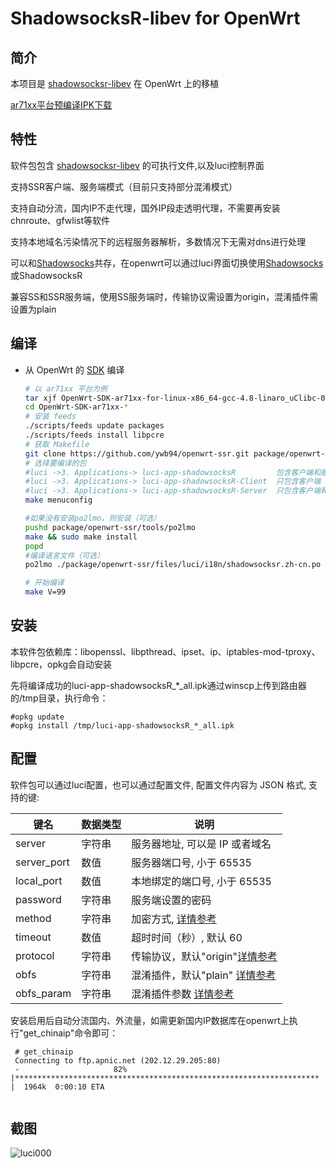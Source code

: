 ShadowsocksR-libev for OpenWrt
===


简介
---

 本项目是 [shadowsocksr-libev][1] 在 OpenWrt 上的移植  
 
 [ar71xx平台预编译IPK下载][4]

特性
---

软件包包含 [shadowsocksr-libev][1] 的可执行文件,以及luci控制界面  

支持SSR客户端、服务端模式（目前只支持部分混淆模式）

支持自动分流，国内IP不走代理，国外IP段走透明代理，不需要再安装chnroute、gfwlist等软件

支持本地域名污染情况下的远程服务器解析，多数情况下无需对dns进行处理

可以和[Shadowsocks][5]共存，在openwrt可以通过luci界面切换使用[Shadowsocks][6]或ShadowsocksR

兼容SS和SSR服务端，使用SS服务端时，传输协议需设置为origin，混淆插件需设置为plain


编译
---

 - 从 OpenWrt 的 [SDK][S] 编译

   ```bash
   # 以 ar71xx 平台为例
   tar xjf OpenWrt-SDK-ar71xx-for-linux-x86_64-gcc-4.8-linaro_uClibc-0.9.33.2.tar.bz2
   cd OpenWrt-SDK-ar71xx-*
   # 安装 feeds
   ./scripts/feeds update packages
   ./scripts/feeds install libpcre
   # 获取 Makefile
   git clone https://github.com/ywb94/openwrt-ssr.git package/openwrt-ssr
   # 选择要编译的包 
   #luci ->3. Applications-> luci-app-shadowsocksR         包含客户端和服务器
   #luci ->3. Applications-> luci-app-shadowsocksR-Client  只包含客户端
   #luci ->3. Applications-> luci-app-shadowsocksR-Server  只包含客户端和服务器
   make menuconfig
   
   #如果没有安装po2lmo，则安装（可选）
   pushd package/openwrt-ssr/tools/po2lmo
   make && sudo make install
   popd
   #编译语言文件（可选）
   po2lmo ./package/openwrt-ssr/files/luci/i18n/shadowsocksr.zh-cn.po ./package/openwrt-ssr/files/luci/i18n/shadowsocksr.zh-cn.lmo
   
   # 开始编译
   make V=99
   ```
   
安装
--- 
本软件包依赖库：libopenssl、libpthread、ipset、ip、iptables-mod-tproxy、libpcre，opkg会自动安装

先将编译成功的luci-app-shadowsocksR_*_all.ipk通过winscp上传到路由器的/tmp目录，执行命令：

   ```
   #opkg update
   #opkg install /tmp/luci-app-shadowsocksR_*_all.ipk 
   ```

配置
---

   软件包可以通过luci配置，也可以通过配置文件, 配置文件内容为 JSON 格式, 支持的键:  

   键名           | 数据类型   | 说明
   ---------------|------------|-----------------------------------------------
   server         | 字符串     | 服务器地址, 可以是 IP 或者域名
   server_port    | 数值       | 服务器端口号, 小于 65535
   local_port     | 数值       | 本地绑定的端口号, 小于 65535
   password       | 字符串     | 服务端设置的密码
   method         | 字符串     | 加密方式, [详情参考][2]
   timeout        | 数值       | 超时时间（秒）, 默认 60
   protocol       | 字符串     | 传输协议，默认"origin"[详情参考][3]
   obfs           | 字符串     | 混淆插件，默认"plain" [详情参考][3]
   obfs_param     | 字符串     | 混淆插件参数 [详情参考][3]
   

   
   安装启用后自动分流国内、外流量，如需更新国内IP数据库在openwrt上执行"get_chinaip"命令即可：
   ```
    # get_chinaip                                                                                                         
    Connecting to ftp.apnic.net (202.12.29.205:80)                                                                                      
    -                     82% |********************************************************************               |  1964k  0:00:10 ETA 
         
   ```

截图  
---

![luci000](http://iytc.net/img/ssr3.jpg)


  [1]: https://github.com/breakwa11/shadowsocks-libev
  [2]: https://github.com/shadowsocks/luci-app-shadowsocks/wiki/Encrypt-method
  [3]: https://github.com/breakwa11/shadowsocks-rss/wiki/config.json
  [4]: http://iytc.net/tools/luci-app-shadowsocksR.rar " Chaos Calmer 15.05预编译 IPK 下载" 
  [5]: https://github.com/shadowsocks/openwrt-shadowsocks
  [6]: https://github.com/shadowsocks/luci-app-shadowsocks  
  [S]: https://wiki.openwrt.org/doc/howto/obtain.firmware.sdk
